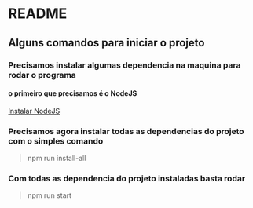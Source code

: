 # README

## Alguns comandos para iniciar o projeto

### Precisamos instalar algumas dependencia na maquina para rodar o programa
#### o primeiro que precisamos é o NodeJS
[Instalar NodeJS](https://nodejs.org/en/download/)

### Precisamos agora instalar todas as dependencias do projeto com o simples comando
> npm run install-all

### Com todas as dependencia do projeto instaladas basta rodar
> npm run start


